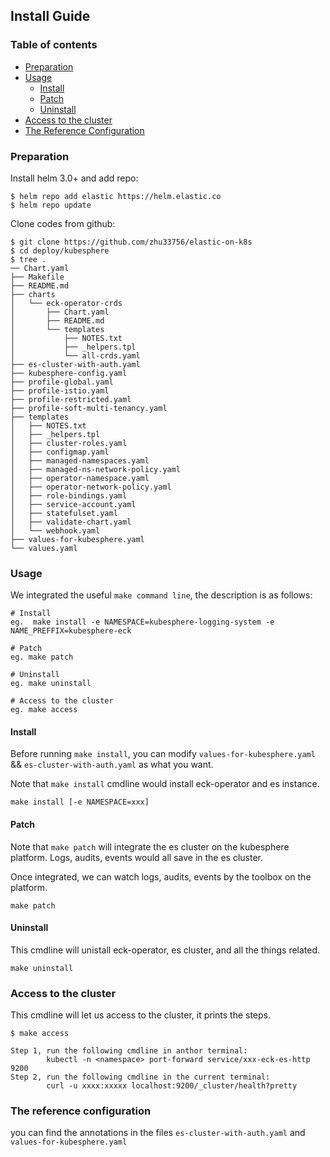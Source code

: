 ## Install Guide

### Table of contents
- [Preparation](#Preparation)
- [Usage](#Usage)
  - [Install](#install)
  - [Patch](#patch)
  - [Uninstall](#uninstall)
- [Access to the cluster](#access-to-the-cluster)
- [The Reference Configuration](#the-reference-configuration) 

### Preparation

Install helm 3.0+ and add repo:

```
$ helm repo add elastic https://helm.elastic.co
$ helm repo update
```

Clone codes from github:

```
$ git clone https://github.com/zhu33756/elastic-on-k8s
$ cd deploy/kubesphere
$ tree .
── Chart.yaml
├── Makefile
├── README.md
├── charts
│   └── eck-operator-crds
│       ├── Chart.yaml
│       ├── README.md
│       └── templates
│           ├── NOTES.txt
│           ├── _helpers.tpl
│           └── all-crds.yaml
├── es-cluster-with-auth.yaml
├── kubesphere-config.yaml
├── profile-global.yaml
├── profile-istio.yaml
├── profile-restricted.yaml
├── profile-soft-multi-tenancy.yaml
├── templates
│   ├── NOTES.txt
│   ├── _helpers.tpl
│   ├── cluster-roles.yaml
│   ├── configmap.yaml
│   ├── managed-namespaces.yaml
│   ├── managed-ns-network-policy.yaml
│   ├── operator-namespace.yaml
│   ├── operator-network-policy.yaml
│   ├── role-bindings.yaml
│   ├── service-account.yaml
│   ├── statefulset.yaml
│   ├── validate-chart.yaml
│   └── webhook.yaml
├── values-for-kubesphere.yaml
└── values.yaml
```

### Usage

We integrated the useful `make command line`, the description is as follows:

```
# Install
eg.  make install -e NAMESPACE=kubesphere-logging-system -e NAME_PREFFIX=kubesphere-eck

# Patch
eg. make patch

# Uninstall
eg. make uninstall

# Access to the cluster
eg. make access
```

#### Install

Before running `make install`, you can modify `values-for-kubesphere.yaml` && `es-cluster-with-auth.yaml` as what you want.

Note that `make install` cmdline would install eck-operator and es instance.

```
make install [-e NAMESPACE=xxx]
```

#### Patch

Note that `make patch` will integrate the es cluster on the kubesphere platform. Logs, audits, events would all save in the es cluster.

Once integrated, we can watch logs, audits, events by the toolbox on the platform.

```
make patch
```

#### Uninstall

This cmdline will unistall eck-operator, es cluster, and all the things related.

```
make uninstall 
```

### Access to the cluster

This cmdline will let us access to the cluster, it prints the steps.

```
$ make access

Step 1, run the following cmdline in anthor terminal:
        kubectl -n <namespace> port-forward service/xxx-eck-es-http 9200
Step 2, run the following cmdline in the current terminal:
        curl -u xxxx:xxxxx localhost:9200/_cluster/health?pretty
```

### The reference configuration

you can find the annotations in the files `es-cluster-with-auth.yaml` and `values-for-kubesphere.yaml`